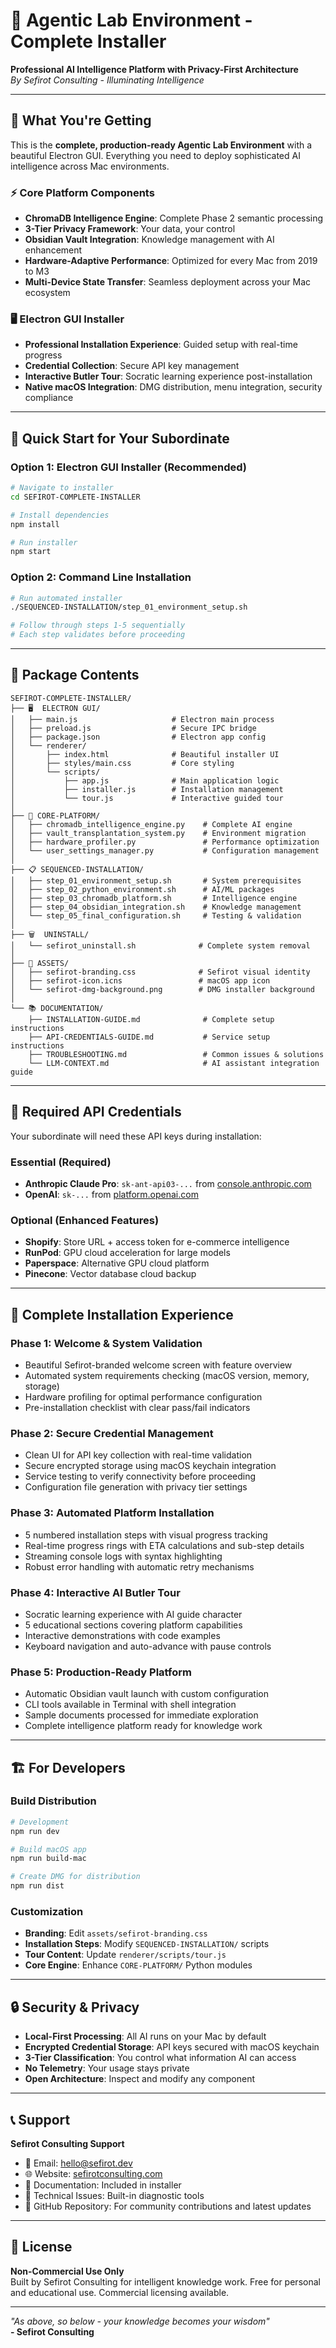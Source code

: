 # 🚀 Agentic Lab Environment - Complete Installer

**Professional AI Intelligence Platform with Privacy-First Architecture**  
*By Sefirot Consulting - Illuminating Intelligence*

---

## 🎯 What You're Getting

This is the **complete, production-ready Agentic Lab Environment** with a beautiful Electron GUI. Everything you need to deploy sophisticated AI intelligence across Mac environments.

### ⚡ **Core Platform Components**
- **ChromaDB Intelligence Engine**: Complete Phase 2 semantic processing
- **3-Tier Privacy Framework**: Your data, your control
- **Obsidian Vault Integration**: Knowledge management with AI enhancement
- **Hardware-Adaptive Performance**: Optimized for every Mac from 2019 to M3
- **Multi-Device State Transfer**: Seamless deployment across your Mac ecosystem

### 🖥️ **Electron GUI Installer**
- **Professional Installation Experience**: Guided setup with real-time progress
- **Credential Collection**: Secure API key management
- **Interactive Butler Tour**: Socratic learning experience post-installation
- **Native macOS Integration**: DMG distribution, menu integration, security compliance

---

## 🚀 **Quick Start for Your Subordinate**

### **Option 1: Electron GUI Installer (Recommended)**
```bash
# Navigate to installer
cd SEFIROT-COMPLETE-INSTALLER

# Install dependencies
npm install

# Run installer
npm start
```

### **Option 2: Command Line Installation**
```bash
# Run automated installer
./SEQUENCED-INSTALLATION/step_01_environment_setup.sh

# Follow through steps 1-5 sequentially
# Each step validates before proceeding
```

---

## 📁 **Package Contents**

```
SEFIROT-COMPLETE-INSTALLER/
├── 🖥️  ELECTRON GUI/
│   ├── main.js                     # Electron main process
│   ├── preload.js                  # Secure IPC bridge
│   ├── package.json                # Electron app config
│   └── renderer/
│       ├── index.html              # Beautiful installer UI
│       ├── styles/main.css         # Core styling
│       └── scripts/
│           ├── app.js              # Main application logic
│           ├── installer.js        # Installation management
│           └── tour.js             # Interactive guided tour
│
├── 🧠 CORE-PLATFORM/
│   ├── chromadb_intelligence_engine.py    # Complete AI engine
│   ├── vault_transplantation_system.py    # Environment migration
│   ├── hardware_profiler.py               # Performance optimization
│   └── user_settings_manager.py           # Configuration management
│
├── 📋 SEQUENCED-INSTALLATION/
│   ├── step_01_environment_setup.sh       # System prerequisites
│   ├── step_02_python_environment.sh      # AI/ML packages
│   ├── step_03_chromadb_platform.sh       # Intelligence engine
│   ├── step_04_obsidian_integration.sh    # Knowledge management
│   └── step_05_final_configuration.sh     # Testing & validation
│
├── 🗑️  UNINSTALL/
│   └── sefirot_uninstall.sh              # Complete system removal
│
├── 🎨 ASSETS/
│   ├── sefirot-branding.css              # Sefirot visual identity
│   ├── sefirot-icon.icns                 # macOS app icon
│   └── sefirot-dmg-background.png        # DMG installer background
│
└── 📚 DOCUMENTATION/
    ├── INSTALLATION-GUIDE.md              # Complete setup instructions
    ├── API-CREDENTIALS-GUIDE.md           # Service setup instructions
    ├── TROUBLESHOOTING.md                 # Common issues & solutions
    └── LLM-CONTEXT.md                     # AI assistant integration guide
```

---

## 🔐 **Required API Credentials**

Your subordinate will need these API keys during installation:

### **Essential (Required)**
- **Anthropic Claude Pro**: `sk-ant-api03-...` from [console.anthropic.com](https://console.anthropic.com)
- **OpenAI**: `sk-...` from [platform.openai.com](https://platform.openai.com/api-keys)

### **Optional (Enhanced Features)**
- **Shopify**: Store URL + access token for e-commerce intelligence
- **RunPod**: GPU cloud acceleration for large models
- **Paperspace**: Alternative GPU cloud platform
- **Pinecone**: Vector database cloud backup

---

## 🎯 **Complete Installation Experience**

### **Phase 1: Welcome & System Validation**
- Beautiful Sefirot-branded welcome screen with feature overview
- Automated system requirements checking (macOS version, memory, storage)
- Hardware profiling for optimal performance configuration
- Pre-installation checklist with clear pass/fail indicators

### **Phase 2: Secure Credential Management**
- Clean UI for API key collection with real-time validation
- Secure encrypted storage using macOS keychain integration
- Service testing to verify connectivity before proceeding
- Configuration file generation with privacy tier settings

### **Phase 3: Automated Platform Installation**
- 5 numbered installation steps with visual progress tracking
- Real-time progress rings with ETA calculations and sub-step details
- Streaming console logs with syntax highlighting
- Robust error handling with automatic retry mechanisms

### **Phase 4: Interactive AI Butler Tour**
- Socratic learning experience with AI guide character
- 5 educational sections covering platform capabilities
- Interactive demonstrations with code examples
- Keyboard navigation and auto-advance with pause controls

### **Phase 5: Production-Ready Platform**
- Automatic Obsidian vault launch with custom configuration
- CLI tools available in Terminal with shell integration
- Sample documents processed for immediate exploration
- Complete intelligence platform ready for knowledge work

---

## 🏗️ **For Developers**

### **Build Distribution**
```bash
# Development
npm run dev

# Build macOS app
npm run build-mac

# Create DMG for distribution
npm run dist
```

### **Customization**
- **Branding**: Edit `assets/sefirot-branding.css`
- **Installation Steps**: Modify `SEQUENCED-INSTALLATION/` scripts
- **Tour Content**: Update `renderer/scripts/tour.js`
- **Core Engine**: Enhance `CORE-PLATFORM/` Python modules

---

## 🔒 **Security & Privacy**

- **Local-First Processing**: All AI runs on your Mac by default
- **Encrypted Credential Storage**: API keys secured with macOS keychain
- **3-Tier Classification**: You control what information AI can access
- **No Telemetry**: Your usage stays private
- **Open Architecture**: Inspect and modify any component

---

## 📞 **Support**

**Sefirot Consulting Support**
- 📧 Email: hello@sefirot.dev
- 🌐 Website: [sefirotconsulting.com](https://www.sefirotconsulting.com)
- 📖 Documentation: Included in installer
- 🔧 Technical Issues: Built-in diagnostic tools
- 🐙 GitHub Repository: For community contributions and latest updates

---

## 📜 **License**

**Non-Commercial Use Only**  
Built by Sefirot Consulting for intelligent knowledge work. Free for personal and educational use. Commercial licensing available.

---

*"As above, so below - your knowledge becomes your wisdom"*  
**- Sefirot Consulting**
